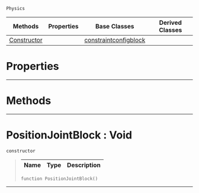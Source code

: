  `Physics`

|Methods|Properties|Base Classes|Derived Classes|
|---|---|---|---|
|[ Constructor](https://github.com/zeroengineteam/ZeroDocs/blob/master/code_reference/class_reference/positionjointblock.markdown#positionjointblock-void)| |[constraintconfigblock](https://github.com/zeroengineteam/ZeroDocs/blob/master/code_reference/class_reference/constraintconfigblock.markdown)| |


 #  Properties


---  
 #  Methods


---  
 #  PositionJointBlock : Void

 `constructor`

> 
> |Name|Type|Description|
> |---|---|---|
> ``` lang=cpp, name=Nada
> function PositionJointBlock()
> ``` 


---  
 

 
